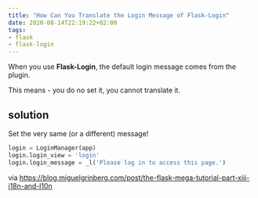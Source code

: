 ```yaml
---
title: "How Can You Translate the Login Message of Flask-Login"
date: 2020-08-14T22:19:22+02:00
tags:
- flask
- flask-login
---
```


When you use **Flask-Login**,
the default login message comes from the plugin.

This means - you do no set it, you cannot translate it.

## solution

Set the very same (or a different) message!

```python
login = LoginManager(app)
login.login_view = 'login'
login.login_message = _l('Please log in to access this page.')
```

via https://blog.miguelgrinberg.com/post/the-flask-mega-tutorial-part-xiii-i18n-and-l10n
